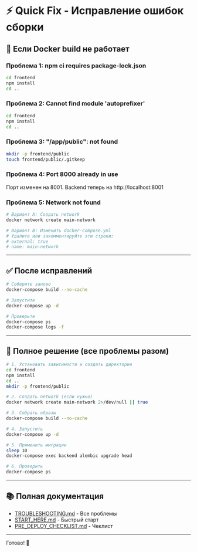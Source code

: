 # ⚡ Quick Fix - Исправление ошибок сборки

## 🔧 Если Docker build не работает

### Проблема 1: npm ci requires package-lock.json

```bash
cd frontend
npm install
cd ..
```

### Проблема 2: Cannot find module 'autoprefixer'

```bash
cd frontend
npm install
cd ..
```

### Проблема 3: "/app/public": not found

```bash
mkdir -p frontend/public
touch frontend/public/.gitkeep
```

### Проблема 4: Port 8000 already in use

Порт изменен на 8001. Backend теперь на http://localhost:8001

### Проблема 5: Network not found

```bash
# Вариант A: Создать network
docker network create main-network

# Вариант B: Изменить docker-compose.yml
# Удалите или закомментируйте эти строки:
# external: true
# name: main-network
```

---

## ✅ После исправлений

```bash
# Соберите заново
docker-compose build --no-cache

# Запустите
docker-compose up -d

# Проверьте
docker-compose ps
docker-compose logs -f
```

---

## 🎯 Полное решение (все проблемы разом)

```bash
# 1. Установить зависимости и создать директории
cd frontend
npm install
cd ..
mkdir -p frontend/public

# 2. Создать network (если нужно)
docker network create main-network 2>/dev/null || true

# 3. Собрать образы
docker-compose build --no-cache

# 4. Запустить
docker-compose up -d

# 5. Применить миграции
sleep 10
docker-compose exec backend alembic upgrade head

# 6. Проверить
docker-compose ps
```

---

## 📚 Полная документация

- [TROUBLESHOOTING.md](TROUBLESHOOTING.md) - Все проблемы
- [START_HERE.md](START_HERE.md) - Быстрый старт
- [PRE_DEPLOY_CHECKLIST.md](PRE_DEPLOY_CHECKLIST.md) - Чеклист

---

Готово! 🎉
